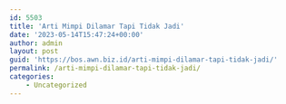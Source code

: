 ```yaml
---
id: 5503
title: 'Arti Mimpi Dilamar Tapi Tidak Jadi'
date: '2023-05-14T15:47:24+00:00'
author: admin
layout: post
guid: 'https://bos.awn.biz.id/arti-mimpi-dilamar-tapi-tidak-jadi/'
permalink: /arti-mimpi-dilamar-tapi-tidak-jadi/
categories:
    - Uncategorized
---
```


